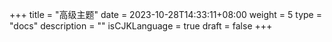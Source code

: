 +++
title = "高级主题"
date = 2023-10-28T14:33:11+08:00
weight = 5
type = "docs"
description = ""
isCJKLanguage = true
draft = false
+++